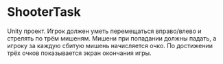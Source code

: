 # ShooterTask
Unity проект. Игрок должен уметь перемещаться вправо/влево и стрелять по трём мишеням. 
Мишени при попадании должны падать, а игроку за каждую сбитую мишень начисляется очко. 
По достижении трёх очков показывается экран окончания игры.
